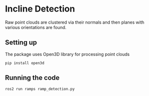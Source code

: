 # Incline Detection

Raw point clouds are clustered via their normals and then planes with various orientations are found.

## Setting up  
The package uses Open3D library for processing point clouds  
```
pip install open3d
```

## Running the code  
```
ros2 run ramps ramp_detection.py
```